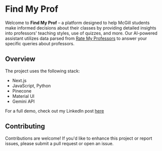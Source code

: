 # Find My Prof

Welcome to **Find My Prof** – a platform designed to help McGill students make informed decisions about their classes by providing detailed insights into professors' teaching styles, use of quizzes, and more. Our AI-powered assistant utilizes data parsed from [Rate My Professors](https://www.ratemyprofessors.com/) to answer your specific queries about professors.

## Overview

The project uses the following stack:

- Next.js
- JavaScript, Python
- Pinecone
- Material UI
- Gemini API

For a full demo, check out my LinkedIn post [here]()

## Contributing

Contributions are welcome! If you'd like to enhance this project or report issues, please submit a pull request or open an issue.

